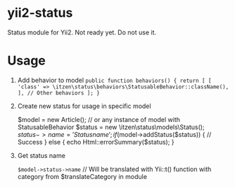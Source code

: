 # yii2-status
Status module for Yii2.
Not ready yet. Do not use it.

# Usage
1. Add behavior to model
    `public function behaviors() {
            return [
                [
                    'class' => \itzen\status\behaviors\StatusableBehavior::className(),
                ],
                // Other behaviors
            ];
    }`

2. Create new status for usage in specific model

    $model = new Article(); // or any instance of model with StatusableBehavior 
    $status = new \itzen\status\models\Status();
    $status->name = 'Status name';
    if ($model->addStatus($status)) {
        // Success
    } else {
        echo Html::errorSummary($status);
    }
    
3. Get status name
    
    `$model->status->name` // Will be translated with Yii::t() function with category from $translateCategory in module
